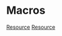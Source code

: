 # Macros

[Resource](https://github.com/dtolnay/proc-macro-workshop#attribute-macro-sorted)
[Resource](https://www.youtube.com/watch?v=geovSK3wMB8)